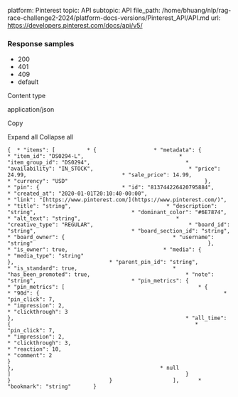 platform: Pinterest
topic: API
subtopic: API
file_path: /home/bhuang/nlp/rag-race-challenge2-2024/platform-docs-versions/Pinterest_API/API.md
url: https://developers.pinterest.com/docs/api/v5/


### Response samples

* 200
* 401
* 409
* default

Content type

application/json

Copy

Expand all Collapse all

`{  * "items": [          * {                  * "metadata": {                          * "item_id": "DS0294-L",                              * "item_group_id": "DS0294",                              * "availability": "IN_STOCK",                              * "price": 24.99,                              * "sale_price": 14.99,                              * "currency": "USD"                                           },                      * "pin": {                          * "id": "813744226420795884",                              * "created_at": "2020-01-01T20:10:40-00:00",                              * "link": "[https://www.pinterest.com/](https://www.pinterest.com/)",                              * "title": "string",                              * "description": "string",                              * "dominant_color": "#6E7874",                              * "alt_text": "string",                              * "creative_type": "REGULAR",                              * "board_id": "string",                              * "board_section_id": "string",                              * "board_owner": {                                  * "username": "string"                                                       },                              * "is_owner": true,                              * "media": {                                  * "media_type": "string"                                                       },                              * "parent_pin_id": "string",                              * "is_standard": true,                              * "has_been_promoted": true,                              * "note": "string",                              * "pin_metrics": {                                  * "pin_metrics": [                                          * {                                                  * "90d": {                                                          * "pin_click": 7,                                                              * "impression": 2,                                                              * "clickthrough": 3                                                                                           },                                                      * "all_time": {                                                          * "pin_click": 7,                                                              * "impression": 2,                                                              * "clickthrough": 3,                                                              * "reaction": 10,                                                              * "comment": 2                                                                                           }                                                                               },                                              * null                                                                   ]                                                       }                                           }                               }                   ],      * "bookmark": "string"       }`
